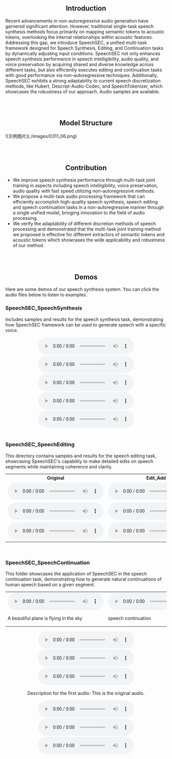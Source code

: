 
<div align="center">
  <h2>Introduction</h2>
</div>
Recent advancements in non-autoregressive audio generation have garnered significant attention. However, traditional single-task speech synthesis methods focus primarily on mapping semantic tokens to acoustic tokens, overlooking the internal relationships within acoustic features. Addressing this gap, we introduce SpeechSEC, a unified multi-task framework designed for Speech Synthesis, Editing, and Continuation tasks by dynamically adjusting input conditions. SpeechSEC not only enhances speech synthesis performance in speech intelligibility, audio quality, and voice preservation by acquiring shared and diverse knowledge across different tasks, but also efficiently executes editing and continuation tasks with good performance via non-autoregressive techniques. Additionally, SpeechSEC exhibits a strong adaptability to current speech discretization methods, like Hubert, Descript-Audio-Codec, and SpeechTokenizer, which showcases the robustness of our approach. Audio samples are available.

<br><br>

<div align="center">
  <h2>Model Structure</h2>
</div>
![示例图片](./images/0311_06.png)

<br><br>

<div align="center">
  <h2>Contribution</h2>
</div>

- We improve speech synthesis performance through multi-task joint training in aspects including speech intelligibility, voice preservation, audio quality with fast speed utilizing non-autoregressive methods.
- We propose a multi-task audio processing framework that can efficiently accomplish high-quality speech synthesis, speech editing and speech continuation tasks in a non-autoregressive manner through a single unified model, bringing innovation to the field of audio processing.
- We verify the adaptability of different discretion methods of speech processing and demonstrated that the multi-task joint training method we proposed is effective for different extractors of semantic tokens and acoustic tokens which showcases the wide applicability and robustness of our method.

<br><br>

<div align="center">
  <h2>Demos</h2>
</div>

Here are some demos of our speech synthesis system. You can click the audio files below to listen to examples.

### SpeechSEC_SpeechSynthesis

Includes samples and results for the speech synthesis task, demonstrating how SpeechSEC framework can be used to generate speech with a specific voice.

<div align="center">
  <audio controls>
    <source src="./demo-main/demo-main/1_SpeechSEC_SpeechSynthesis/1.wav" type="audio/wav">
    Your browser does not support the audio element.
  </audio>
  <audio controls>
    <source src="./demo-main/demo-main/1_SpeechSEC_SpeechSynthesis/2.wav" type="audio/wav">
    Your browser does not support the audio element.
  </audio>
  <audio controls>
    <source src="https://raw.githubusercontent.com/SpeechSEC-icassp.github.io/docs/demo-main/demo-main/1_SpeechSEC_SpeechSynthesis/3.wav" type="audio/wav">
    Your browser does not support the audio element.
  </audio>
  <audio controls>
    <source src="https://raw.githubusercontent.com/SpeechSEC-icassp.github.io/docs/demo-main/demo-main/1_SpeechSEC_SpeechSynthesis/4.wav" type="audio/wav">
    Your browser does not support the audio element.
  </audio>
  <audio controls>
    <source src="https://raw.githubusercontent.com/CL0077/SpeechSEC-icassp.github.io/docs/demo-main/demo-main/1_SpeechSEC_SpeechSynthesis/5.wav" type="audio/wav">
    Your browser does not support the audio element.
  </audio>
</div>

<br>

### SpeechSEC_SpeechEditing

This directory contains samples and results for the speech editing task, showcasing SpeechSEC's capability to make detailed edits on speech segments while maintaining coherence and clarity.

<table>
  <tr>
    <th>Original</th>
    <th>Edit_Add</th>
    <th>Edit_Remove</th>
  </tr>
  <tr>
    <td>
      <audio controls>
        <source src="https://raw.githubusercontent.com/CL0077/SpeechSEC/gh-pages/docs/demo-main/demo-main/2_SpeechSEC_SpeechEditing/1_Original.wav" type="audio/wav">
        Your browser does not support the audio element.
      </audio>
    </td>
    <td>
      <audio controls>
        <source src="https://raw.githubusercontent.com/CL0077/SpeechSEC/gh-pages/docs/demo-main/demo-main/2_SpeechSEC_SpeechEditing/1_Edit_Add.wav" type="audio/wav">
        Your browser does not support the audio element.
      </audio>
    </td>
    <td>
      <audio controls>
        <source src="https://raw.githubusercontent.com/CL0077/SpeechSEC/gh-pages/docs/demo-main/demo-main/2_SpeechSEC_SpeechEditing/1_Edit_Remove.wav" type="audio/wav">
        Your browser does not support the audio element.
      </audio>
    </td>
  </tr>
  <tr>
    <td>
      <audio controls>
        <source src="https://raw.githubusercontent.com/CL0077/SpeechSEC/gh-pages/docs/demo-main/demo-main/2_SpeechSEC_SpeechEditing/2_Original.wav" type="audio/wav">
        Your browser does not support the audio element.
      </audio>
    </td>
    <td>
      <audio controls>
        <source src="https://raw.githubusercontent.com/CL0077/SpeechSEC/gh-pages/docs/demo-main/demo-main/2_SpeechSEC_SpeechEditing/2_edit_add_a_funny_and_impressive.wav" type="audio/wav">
        Your browser does not support the audio element.
      </audio>
    </td>
    <td>
      <audio controls>
        <source src="https://raw.githubusercontent.com/CL0077/SpeechSEC/gh-pages/docs/demo-main/demo-main/2_SpeechSEC_SpeechEditing/2_Edit_Remove.wav" type="audio/wav">
        Your browser does not support the audio element.
      </audio>
    </td>
  </tr>
  <tr>
    <td>
      <audio controls>
        <source src="https://raw.githubusercontent.com/CL0077/SpeechSEC/gh-pages/docs/demo-main/demo-main/2_SpeechSEC_SpeechEditing/3_Original.wav" type="audio/wav">
        Your browser does not support the audio element.
      </audio>
    </td>
    <td>
      <audio controls>
        <source src="https://raw.githubusercontent.com/CL0077/SpeechSEC/gh-pages/docs/demo-main/demo-main/2_SpeechSEC_SpeechEditing/3_Edit_Add.wav" type="audio/wav">
        Your browser does not support the audio element.
      </audio>
    </td>
    <td>
      <audio controls>
        <source src="https://raw.githubusercontent.com/CL0077/SpeechSEC/gh-pages/docs/demo-main/demo-main/2_SpeechSEC_SpeechEditing/3_Edit_Remove.wav" type="audio/wav">
        Your browser does not support the audio element.
      </audio>
    </td>
  </tr>
</table>

<br>

### SpeechSEC_SpeechContinuation

This folder showcases the application of SpeechSEC in the speech continuation task, demonstrating how to generate natural continuations of human speech based on a given segment.

<table border="0">
  <tr>
    <td>
      <audio controls>
        <source src="https://raw.githubusercontent.com/CL0077/SpeechSEC/gh-pages/docs/demo-main/demo-main/3_SpeechSEC_SpeechContinuation/2.wav" type="audio/wav">
        Your browser does not support the audio element.
      </audio>
      <p>A beautiful plane is flying in the sky</p>
    </td>
    <td>
      <audio controls>
        <source src="https://raw.githubusercontent.com/CL0077/SpeechSEC/gh-pages/docs/demo-main/demo-main/3_SpeechSEC_SpeechContinuation/2_ContinueResult.wav" type="audio/wav">
        Your browser does not support the audio element.
      </audio>
      <p>speech continuation</p>
    </td>
  </tr>
</table>

<div align="center">
  <!-- 第一行 2 个音频 -->
  <audio controls>
    <source src="https://raw.githubusercontent.com/CL0077/SpeechSEC/gh-pages/docs/demo-main/demo-main/3_SpeechSEC_SpeechContinuation/1.wav" type="audio/wav">
    Your browser does not support the audio element.
  </audio>
  <audio controls>
    <source src="https://raw.githubusercontent.com/CL0077/SpeechSEC/gh-pages/docs/demo-main/demo-main/3_SpeechSEC_SpeechContinuation/1_ContinueResult.wav" type="audio/wav">
    Your browser does not support the audio element.
  </audio>
</div>

<div align="center">
  <!-- 第一行 2 个音频 -->
  <audio controls>
    <source src="https://raw.githubusercontent.com/CL0077/SpeechSEC/gh-pages/docs/demo-main/demo-main/3_SpeechSEC_SpeechContinuation/2.wav" type="audio/wav">
    Your browser does not support the audio element.
  </audio>
  <p>Description for the first audio: This is the original audio.</p>
  <audio controls>
    <source src="https://raw.githubusercontent.com/CL0077/SpeechSEC/gh-pages/docs/demo-main/demo-main/3_SpeechSEC_SpeechContinuation/2_ContinueResult.wav" type="audio/wav">
    Your browser does not support the audio element.
  </audio>
</div>

<div align="center">
  <!-- 第二行 2 个音频 -->
  <audio controls>
    <source src="https://raw.githubusercontent.com/CL0077/SpeechSEC/gh-pages/docs/demo-main/demo-main/3_SpeechSEC_SpeechContinuation/3.wav" type="audio/wav">
    Your browser does not support the audio element.
  </audio>
  <audio controls>
    <source src="https://raw.githubusercontent.com/CL0077/SpeechSEC/gh-pages/docs/demo-main/demo-main/3_SpeechSEC_SpeechContinuation/3_ContinueResult.wav" type="audio/wav">
    Your browser does not support the audio element.
  </audio>
</div>
